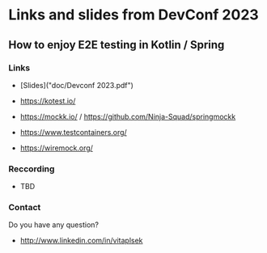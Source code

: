 # Links and slides from DevConf 2023 
## How to enjoy E2E testing in Kotlin / Spring

### Links
 - [Slides]("doc/Devconf 2023.pdf")

 - https://kotest.io/
 - https://mockk.io/ / https://github.com/Ninja-Squad/springmockk
 - https://www.testcontainers.org/
 - https://wiremock.org/

### Reccording
 - TBD 

### Contact

Do you have any question? 
- http://www.linkedin.com/in/vitaplsek

